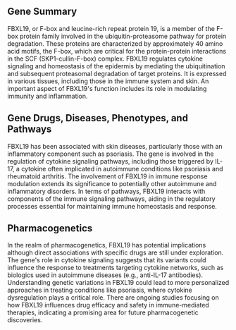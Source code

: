 ## Gene Summary
FBXL19, or F-box and leucine-rich repeat protein 19, is a member of the F-box protein family involved in the ubiquitin-proteasome pathway for protein degradation. These proteins are characterized by approximately 40 amino acid motifs, the F-box, which are critical for the protein-protein interactions in the SCF (SKP1-cullin-F-box) complex. FBXL19 regulates cytokine signaling and homeostasis of the epidermis by mediating the ubiquitination and subsequent proteasomal degradation of target proteins. It is expressed in various tissues, including those in the immune system and skin. An important aspect of FBXL19's function includes its role in modulating immunity and inflammation.

## Gene Drugs, Diseases, Phenotypes, and Pathways
FBXL19 has been associated with skin diseases, particularly those with an inflammatory component such as psoriasis. The gene is involved in the regulation of cytokine signaling pathways, including those triggered by IL-17, a cytokine often implicated in autoimmune conditions like psoriasis and rheumatoid arthritis. The involvement of FBXL19 in immune response modulation extends its significance to potentially other autoimmune and inflammatory disorders. In terms of pathways, FBXL19 interacts with components of the immune signaling pathways, aiding in the regulatory processes essential for maintaining immune homeostasis and response.

## Pharmacogenetics
In the realm of pharmacogenetics, FBXL19 has potential implications although direct associations with specific drugs are still under exploration. The gene's role in cytokine signaling suggests that its variants could influence the response to treatments targeting cytokine networks, such as biologics used in autoimmune diseases (e.g., anti-IL-17 antibodies). Understanding genetic variations in FBXL19 could lead to more personalized approaches in treating conditions like psoriasis, where cytokine dysregulation plays a critical role. There are ongoing studies focusing on how FBXL19 influences drug efficacy and safety in immune-mediated therapies, indicating a promising area for future pharmacogenetic discoveries.
